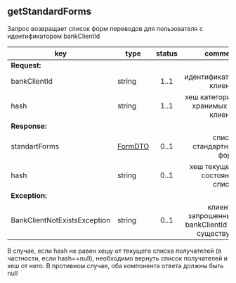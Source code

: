 ## getStandardForms

Запрос возвращает список форм переводов для пользователя с идентификатором bankClientId

key | type | status | comment
--- | ---- | :----: | ---:
**Request:** | | |
bankClientId | string | 1..1 | идентификатор клиента
hash | string | 1..1 | хеш категорий, хранимых на клиенте
**Response:** | | |
standartForms | [FormDTO](#formdto) | 0..1 | список стандартных форм
hash | string | 0..1 | хеш текущего состояния списка
**Exception:** | | |
BankClientNotExistsException | string | 0..1 | клиент с запрошенным bankClientId не существует

<aside class="notice">В случае, если hash не равен хешу от текущего списка получателей (в частности, если hash==null), необходимо вернуть список получателей и хеш от него. В противном случае, оба компонента ответа должны быть null</aside>
